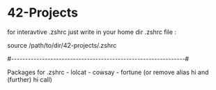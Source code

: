 # 42-Projects

for interavtive .zshrc just write in your home dir .zshrc file :

source /path/to/dir/42-projects/.zshrc

#--------------------------------------------------------------#

Packages for .zshrc
	- lolcat
	- cowsay
	- fortune
(or remove alias hi and (further) hi call)
